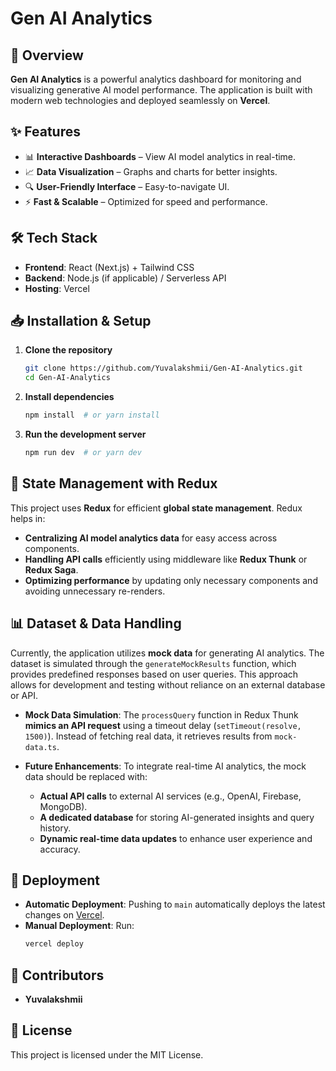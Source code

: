 # Gen AI Analytics

## 🚀 Overview
**Gen AI Analytics** is a powerful analytics dashboard for monitoring and visualizing generative AI model performance. The application is built with modern web technologies and deployed seamlessly on **Vercel**.

## ✨ Features
- 📊 **Interactive Dashboards** – View AI model analytics in real-time.
- 📈 **Data Visualization** – Graphs and charts for better insights.
- 🔍 **User-Friendly Interface** – Easy-to-navigate UI.
- ⚡ **Fast & Scalable** – Optimized for speed and performance.

## 🛠️ Tech Stack
- **Frontend**: React (Next.js) + Tailwind CSS
- **Backend**: Node.js (if applicable) / Serverless API
- **Hosting**: Vercel

## 📥 Installation & Setup
1. **Clone the repository**
   ```sh
   git clone https://github.com/Yuvalakshmii/Gen-AI-Analytics.git
   cd Gen-AI-Analytics
   ```
2. **Install dependencies**
   ```sh
   npm install  # or yarn install
   ```
3. **Run the development server**
   ```sh
   npm run dev  # or yarn dev
   ```
## 🔄 State Management with Redux
This project uses **Redux** for efficient **global state management**. Redux helps in:
- **Centralizing AI model analytics data** for easy access across components.
- **Handling API calls** efficiently using middleware like **Redux Thunk** or **Redux Saga**.
- **Optimizing performance** by updating only necessary components and avoiding unnecessary re-renders.

## 📊 Dataset & Data Handling
Currently, the application utilizes **mock data** for generating AI analytics. The dataset is simulated through the `generateMockResults` function, which provides predefined responses based on user queries. This approach allows for development and testing without reliance on an external database or API.

- **Mock Data Simulation**: The `processQuery` function in Redux Thunk **mimics an API request** using a timeout delay (`setTimeout(resolve, 1500)`). Instead of fetching real data, it retrieves results from `mock-data.ts`.
  
- **Future Enhancements**: To integrate real-time AI analytics, the mock data should be replaced with:
  - **Actual API calls** to external AI services (e.g., OpenAI, Firebase, MongoDB).
  - **A dedicated database** for storing AI-generated insights and query history.
  - **Dynamic real-time data updates** to enhance user experience and accuracy.

  
## 🚀 Deployment
- **Automatic Deployment**: Pushing to `main` automatically deploys the latest changes on [Vercel]([https://gen-ai-analytics-yuva.vercel.app/]).
- **Manual Deployment**: Run:
  ```sh
  vercel deploy
  ```

## 👥 Contributors
- **Yuvalakshmii**

## 📜 License
This project is licensed under the MIT License.
